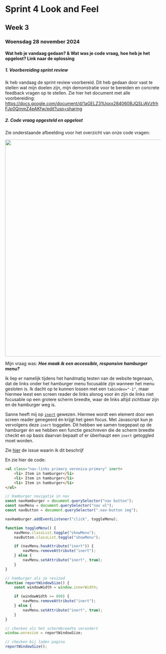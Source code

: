 # Sprint 4 Look and Feel 
## Week 3
### Woensdag 28 november 2024

#### Wat heb je vandaag gedaan? & Wat was je code vraag, hoe heb je het opgelost? Link naar de oplossing

##### 1. Voorbereiding sprint review

Ik heb vandaag de sprint review voorbereid. Dit heb gedaan door vast te stellen wat mijn doelen zijn, mijn demonstratie voor te bereiden en concrete feedback vragen op te stellen. Zie hier het document met alle voorbereiding: https://docs.google.com/document/d/1aGELZ31Uqxx284060BJQSLiAVzfrhFJp0QmmZ4eAKfw/edit?usp=sharing

##### 2. Code vraag opgesteld en opgelost

Zie onderstaande afbeelding voor het overzicht van onze code vragen: 

<img src="https://github.com/user-attachments/assets/fd391bd1-1a20-4013-8203-000b33a14aa1" width="700">

Mijn vraag was: **_Hoe maak ik een accessible, responsive hamburger menu?_** 

Ik liep er namelijk tijdens het handmatig testen van de website tegenaan, dat de links onder het hamburger menu focusable zijn wanneer het menu gesloten is. Ik dacht op te kunnen lossen met een `tabindex="-1"`, maar hiermee leest een screen reader de links alsnog voor én zijn de links niet focusable op een grotere scherm breedte, waar de links altijd zichtbaar zijn en de hamburger weg is. 

Sanne heeft mij op [`inert`](https://developer.mozilla.org/en-US/docs/Web/HTML/Global_attributes/inert) gewezen. Hiermee wordt een element door een screen reader genegeerd én krijgt het geen focus. Met Javascript kun je vervolgens deze `inert` toggelen. Dit hebben we samen toegepast op de hamburger én we hebben een functie geschreven die de scherm breedte checkt en op basis daarvan bepaalt of er überhaupt een `inert` getoggled moet worden. 

Zie [hier](https://github.com/julia-stevens/look-and-feel-corporate-identity/issues/31) de issue waarin ik dit beschrijf

En zie hier de code:  

```html
<ul class="nav-links primary veronica-primary" inert>
    <li> Item in hamburger</li>
    <li> Item in hamburger</li>
    <li> Item in hamburger</li>
</ul>
```

```js
// Hamburger navigatie in nav
const navHamburger = document.querySelector("nav button");
const navMenu = document.querySelector("nav ul");
const navButton = document.querySelector(".nav-button img");

navHamburger.addEventListener("click", toggleMenu);

function toggleMenu() {
    navMenu.classList.toggle("showMenu");
    navButton.classList.toggle("showMenu");

    if (navMenu.hasAttribute("inert")) {
        navMenu.removeAttribute("inert");
    } else {
        navMenu.setAttribute("inert", true);
    }
}

// hamburger als je resized
function reportWindowSize() {
    const windowWidth = window.innerWidth;

    if (windowWidth >= 800) {
        navMenu.removeAttribute("inert");
    } else {
        navMenu.setAttribute("inert", true);
    }
}

// checken als het schermbreedte verandert
window.onresize = reportWindowSize;

// checken bij laden pagina
reportWindowSize();
```